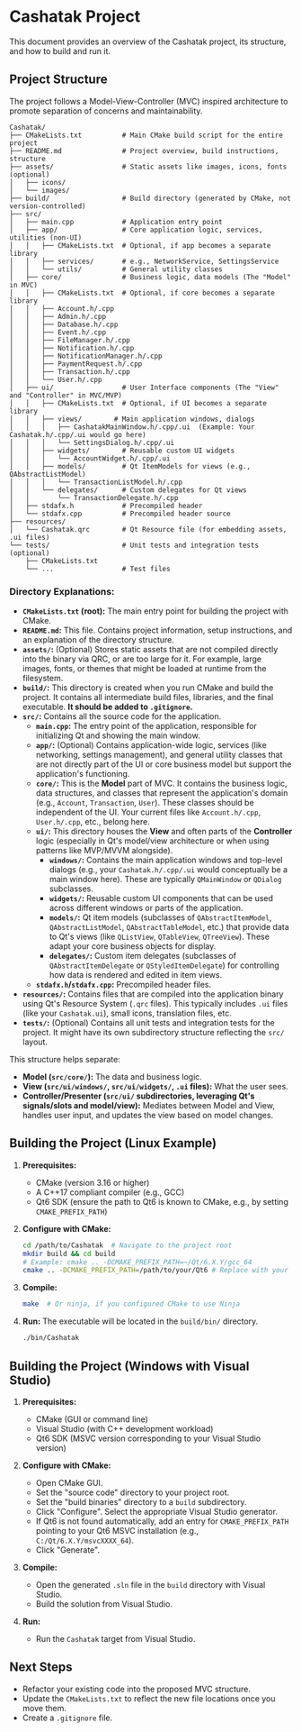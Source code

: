 # Cashatak Project

This document provides an overview of the Cashatak project, its structure, and how to build and run it.

## Project Structure

The project follows a Model-View-Controller (MVC) inspired architecture to promote separation of concerns and maintainability.

```
Cashatak/
├── CMakeLists.txt          # Main CMake build script for the entire project
├── README.md               # Project overview, build instructions, structure
├── assets/                 # Static assets like images, icons, fonts (optional)
│   ├── icons/
│   └── images/
├── build/                  # Build directory (generated by CMake, not version-controlled)
├── src/
│   ├── main.cpp            # Application entry point
│   ├── app/                # Core application logic, services, utilities (non-UI)
│   │   ├── CMakeLists.txt  # Optional, if app becomes a separate library
│   │   ├── services/       # e.g., NetworkService, SettingsService
│   │   └── utils/          # General utility classes
│   ├── core/               # Business logic, data models (The "Model" in MVC)
│   │   ├── CMakeLists.txt  # Optional, if core becomes a separate library
│   │   ├── Account.h/.cpp
│   │   ├── Admin.h/.cpp
│   │   ├── Database.h/.cpp
│   │   ├── Event.h/.cpp
│   │   ├── FileManager.h/.cpp
│   │   ├── Notification.h/.cpp
│   │   ├── NotificationManager.h/.cpp
│   │   ├── PaymentRequest.h/.cpp
│   │   ├── Transaction.h/.cpp
│   │   └── User.h/.cpp
│   ├── ui/                 # User Interface components (The "View" and "Controller" in MVC/MVP)
│   │   ├── CMakeLists.txt  # Optional, if UI becomes a separate library
│   │   ├── views/        # Main application windows, dialogs
│   │   │   ├── CashatakMainWindow.h/.cpp/.ui  (Example: Your Cashatak.h/.cpp/.ui would go here)
│   │   │   └── SettingsDialog.h/.cpp/.ui
│   │   ├── widgets/        # Reusable custom UI widgets
│   │   │   └── AccountWidget.h/.cpp/.ui
│   │   ├── models/         # Qt ItemModels for views (e.g., QAbstractListModel)
│   │   │   └── TransactionListModel.h/.cpp
│   │   └── delegates/      # Custom delegates for Qt views
│   │       └── TransactionDelegate.h/.cpp
│   ├── stdafx.h            # Precompiled header
│   └── stdafx.cpp          # Precompiled header source
├── resources/
│   └── Cashatak.qrc        # Qt Resource file (for embedding assets, .ui files)
└── tests/                  # Unit tests and integration tests (optional)
    ├── CMakeLists.txt
    └── ...                 # Test files
```

### Directory Explanations:

*   **`CMakeLists.txt` (root):** The main entry point for building the project with CMake.
*   **`README.md`:** This file. Contains project information, setup instructions, and an explanation of the directory structure.
*   **`assets/`:** (Optional) Stores static assets that are not compiled directly into the binary via QRC, or are too large for it. For example, large images, fonts, or themes that might be loaded at runtime from the filesystem.
*   **`build/`:** This directory is created when you run CMake and build the project. It contains all intermediate build files, libraries, and the final executable. **It should be added to `.gitignore`.**
*   **`src/`:** Contains all the source code for the application.
    *   **`main.cpp`:** The entry point of the application, responsible for initializing Qt and showing the main window.
    *   **`app/`:** (Optional) Contains application-wide logic, services (like networking, settings management), and general utility classes that are not directly part of the UI or core business model but support the application's functioning.
    *   **`core/`:** This is the **Model** part of MVC. It contains the business logic, data structures, and classes that represent the application's domain (e.g., `Account`, `Transaction`, `User`). These classes should be independent of the UI. Your current files like `Account.h/.cpp`, `User.h/.cpp`, etc., belong here.
    *   **`ui/`:** This directory houses the **View** and often parts of the **Controller** logic (especially in Qt's model/view architecture or when using patterns like MVP/MVVM alongside).
        *   **`windows/`:** Contains the main application windows and top-level dialogs (e.g., your `Cashatak.h/.cpp/.ui` would conceptually be a main window here). These are typically `QMainWindow` or `QDialog` subclasses.
        *   **`widgets/`:** Reusable custom UI components that can be used across different windows or parts of the application.
        *   **`models/`:** Qt item models (subclasses of `QAbstractItemModel`, `QAbstractListModel`, `QAbstractTableModel`, etc.) that provide data to Qt's views (like `QListView`, `QTableView`, `QTreeView`). These adapt your core business objects for display.
        *   **`delegates/`:** Custom item delegates (subclasses of `QAbstractItemDelegate` or `QStyledItemDelegate`) for controlling how data is rendered and edited in item views.
    *   **`stdafx.h`/`stdafx.cpp`:** Precompiled header files.
*   **`resources/`:** Contains files that are compiled into the application binary using Qt's Resource System (`.qrc` files). This typically includes `.ui` files (like your `Cashatak.ui`), small icons, translation files, etc.
*   **`tests/`:** (Optional) Contains all unit tests and integration tests for the project. It might have its own subdirectory structure reflecting the `src/` layout.

This structure helps separate:
*   **Model (`src/core/`):** The data and business logic.
*   **View (`src/ui/windows/`, `src/ui/widgets/`, `.ui` files):** What the user sees.
*   **Controller/Presenter (`src/ui/` subdirectories, leveraging Qt's signals/slots and model/view):** Mediates between Model and View, handles user input, and updates the view based on model changes.

## Building the Project (Linux Example)

1.  **Prerequisites:**
    *   CMake (version 3.16 or higher)
    *   A C++17 compliant compiler (e.g., GCC)
    *   Qt6 SDK (ensure the path to Qt6 is known to CMake, e.g., by setting `CMAKE_PREFIX_PATH`)

2.  **Configure with CMake:**
    ```bash
    cd /path/to/Cashatak  # Navigate to the project root
    mkdir build && cd build
    # Example: cmake .. -DCMAKE_PREFIX_PATH=~/Qt/6.X.Y/gcc_64
    cmake .. -DCMAKE_PREFIX_PATH=/path/to/your/Qt6 # Replace with your actual Qt path
    ```

3.  **Compile:**
    ```bash
    make  # Or ninja, if you configured CMake to use Ninja
    ```

4.  **Run:**
    The executable will be located in the `build/bin/` directory.
    ```bash
    ./bin/Cashatak
    ```

## Building the Project (Windows with Visual Studio)

1.  **Prerequisites:**
    *   CMake (GUI or command line)
    *   Visual Studio (with C++ development workload)
    *   Qt6 SDK (MSVC version corresponding to your Visual Studio version)

2.  **Configure with CMake:**
    *   Open CMake GUI.
    *   Set the "source code" directory to your project root.
    *   Set the "build binaries" directory to a `build` subdirectory.
    *   Click "Configure". Select the appropriate Visual Studio generator.
    *   If Qt6 is not found automatically, add an entry for `CMAKE_PREFIX_PATH` pointing to your Qt6 MSVC installation (e.g., `C:/Qt/6.X.Y/msvcXXXX_64`).
    *   Click "Generate".

3.  **Compile:**
    *   Open the generated `.sln` file in the `build` directory with Visual Studio.
    *   Build the solution from Visual Studio.

4.  **Run:**
    *   Run the `Cashatak` target from Visual Studio.

## Next Steps

*   Refactor your existing code into the proposed MVC structure.
*   Update the `CMakeLists.txt` to reflect the new file locations once you move them.
*   Create a `.gitignore` file. 